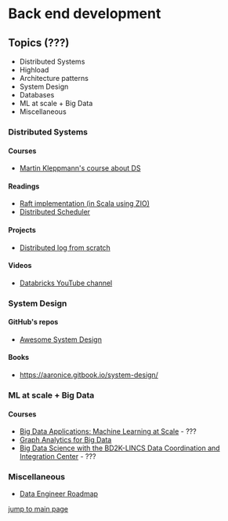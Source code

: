 # Back end development

## Topics (???)
- Distributed Systems
- Highload
- Architecture patterns
- System Design
- Databases
- ML at scale + Big Data
- Miscellaneous

### Distributed Systems
#### Courses
- [Martin Kleppmann's course about DS](https://www.youtube.com/playlist?list=PLeKd45zvjcDFUEv_ohr_HdUFe97RItdiB)

#### Readings
- [Raft implementation (in Scala using ZIO)](https://ariskk.com/scala-raft-zio)
- [Distributed Scheduler](https://medium.com/walmartglobaltech/an-approach-to-designing-distributed-fault-tolerant-horizontally-scalable-event-scheduler-278c9c380637)
  
#### Projects
- [Distributed log from scratch](https://bravenewgeek.com/tag/building-a-distributed-log-from-scratch/)
  
#### Videos
- [Databricks YouTube channel](https://www.youtube.com/c/Databricks/videos)


### System Design 
#### GitHub's repos
- [Awesome System Design](https://github.com/madd86/awesome-system-design)
#### Books
 - https://aaronice.gitbook.io/system-design/


### ML at scale + Big Data
#### Courses
 - [Big Data Applications: Machine Learning at Scale](https://www.coursera.org/learn/machine-learning-applications-big-data/home/welcome) - ???
 - [Graph Analytics for Big Data](https://www.coursera.org/learn/big-data-graph-analytics/home/welcome)
 - [Big Data Science with the BD2K-LINCS Data Coordination and Integration Center](https://www.coursera.org/learn/bd2k-lincs/home/welcome) - ???

### Miscellaneous
- [Data Engineer Roadmap](https://github.com/datastacktv/data-engineer-roadmap)


[jump to main page](README.md)